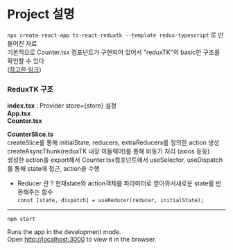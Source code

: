 # Project 설명

`npx create-react-app ts-react-reduxtk --template redux-typescript` 로 만들어진 자료  
기본적으로 Counter.tsx 컴포넌트가 구현되어 있어서 "reduxTK"의 basic한 구조를 확인할 수 있다  
([참고한 링크](https://blog.logrocket.com/using-typescript-with-redux-toolkit/))

### ReduxTK 구조

**index.tsx** : Provider store={store} 설정  
**App.tsx**  
**Counter.tsx**  

**CounterSlice.ts**  
createSlice를 통해 initialState, reducers, extraReducers를 정의한 action 생성  
createAsyncThunk(reduxTK 내장 미들웨어)를 통해 비동기 처리 (axios 등등)  
생성한 action을 export해서 Counter.tsx컴포넌트에서 useSelector, useDispatch를 통해 state에 접근, action을 수행  

* Reducer 란 ? 현재state와 action객체를 파라미터로 받아와서새로운 state를 반환해주는 함수   
`const [state, dispatch] = useReducer(reducer, initialState);`

----
`npm start`

Runs the app in the development mode.\
Open [http://localhost:3000](http://localhost:3000) to view it in the browser.



